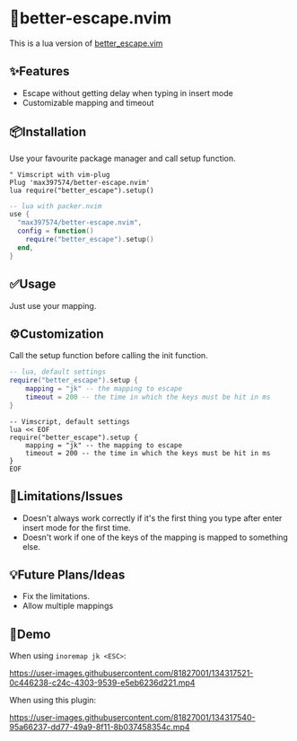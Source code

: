 # 🚪better-escape.nvim

This is a lua version of
[better_escape.vim](https://github.com/jdhao/better-escape.vim)

✨Features
--------
* Escape without getting delay when typing in insert mode
* Customizable mapping and timeout

📦Installation
------------
Use your favourite package manager and call setup function.
```vim
" Vimscript with vim-plug
Plug 'max397574/better-escape.nvim'
lua require("better_escape").setup()
```

```lua
-- lua with packer.nvim
use {
  "max397574/better-escape.nvim",
  config = function()
    require("better_escape").setup()
  end,
}
```

✅Usage
-----
Just use your mapping.

⚙️Customization
-------------
Call the setup function before calling the init function.

```lua
-- lua, default settings
require("better_escape").setup {
    mapping = "jk" -- the mapping to escape
    timeout = 200 -- the time in which the keys must be hit in ms
}
```

```vim
-- Vimscript, default settings
lua << EOF
require("better_escape").setup {
    mapping = "jk" -- the mapping to escape
    timeout = 200 -- the time in which the keys must be hit in ms
}
EOF
```

🚫Limitations/Issues
--------------------
* Doesn't always work correctly if it's the first thing you type after enter insert mode for the first time.
* Doesn't work if one of the keys of the mapping is mapped to something else.

💡Future Plans/Ideas
------------------
* Fix the limitations.
* Allow multiple mappings

👀Demo
------

When using `inoremap jk <ESC>`:

https://user-images.githubusercontent.com/81827001/134317521-0c446238-c24c-4303-9539-e5eb6236d221.mp4

When using this plugin:

https://user-images.githubusercontent.com/81827001/134317540-95a66237-dd77-49a9-8f11-8b037458354c.mp4

